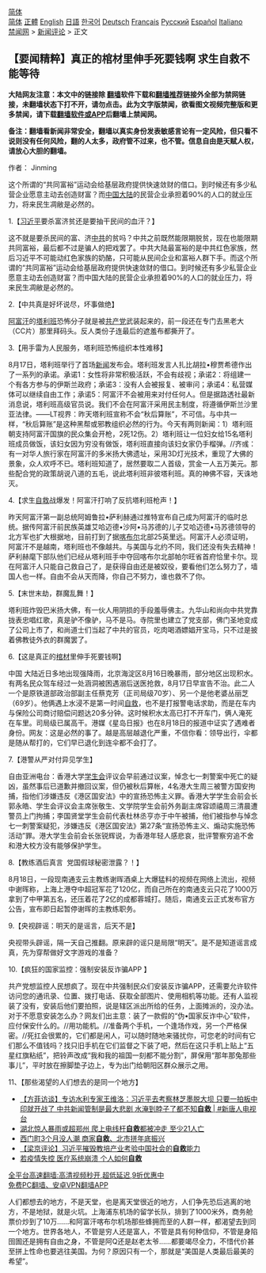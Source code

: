  <!-- 面包屑导航 --> <div class="breadcrumb"><!-- GTranslate: https://gtranslate.io/ -->  <div class="switcher notranslate">  <div class="selected">  <a href="#" onclick="return false;"> 简体</a>  </div>  <div class="option">  <a href="https://www.bannedbook.org" onclick="doGTranslate('zh-CN|zh-CN');jQuery('div.switcher div.selected a').html(jQuery(this).html());return false;" title="简体中文" class="nturl selected"> 简体</a>  <a href="https://www.bannedbook.org/zh-tw/" onclick="doGTranslate('zh-CN|zh-TW');jQuery('div.switcher div.selected a').html(jQuery(this).html());return false;" title="繁體中文" class="nturl"> 正體</a>  <a href="https://www.bannedbook.org/en/" onclick="doGTranslate('zh-CN|en');jQuery('div.switcher div.selected a').html(jQuery(this).html());return false;" title="English" class="nturl"> English</a>  <a href="https://www.bannedbook.org/ja/" onclick="doGTranslate('zh-CN|ja');jQuery('div.switcher div.selected a').html(jQuery(this).html());return false;" title="日本語" class="nturl"> 日語</a>  <a href="https://www.bannedbook.org/ko/" onclick="doGTranslate('zh-CN|ko');jQuery('div.switcher div.selected a').html(jQuery(this).html());return false;" title="한국어" class="nturl"> 한국어</a>  <a href="https://www.bannedbook.org/de/" onclick="doGTranslate('zh-CN|de');jQuery('div.switcher div.selected a').html(jQuery(this).html());return false;" title="Deutsch" class="nturl"> Deutsch</a>  <a href="https://www.bannedbook.org/fr/" onclick="doGTranslate('zh-CN|fr');jQuery('div.switcher div.selected a').html(jQuery(this).html());return false;" title="Français" class="nturl"> Français</a>  <a href="https://www.bannedbook.org/ru/" onclick="doGTranslate('zh-CN|ru');jQuery('div.switcher div.selected a').html(jQuery(this).html());return false;" title="Русский" class="nturl"> Русский</a>  <a href="https://www.bannedbook.org/es/" onclick="doGTranslate('zh-CN|es');jQuery('div.switcher div.selected a').html(jQuery(this).html());return false;" title="Español" class="nturl"> Español</a>  <a href="https://www.bannedbook.org/it/" onclick="doGTranslate('zh-CN|it');jQuery('div.switcher div.selected a').html(jQuery(this).html());return false;" title="Italiano" class="nturl"> Italiano</a>  </div>  </div>      <div class='breadcrumb-sub'><!-- Breadcrumb NavXT 6.3.0 --> <a href="https://www.bannedbook.org/" class="home">禁闻网</a> &gt; <a href="https://www.bannedbook.org/bnews/comments/" class="category">新闻评论</a> &gt; 正文</div></div><h2>【要闻精粹】真正的棺材里伸手死要钱啊 求生自救不能等待</h2> <p class="notice"><b>大陆网友注意：本文中的链接除 <a href="https://github.com/bannedbook/fanqiang" >翻墙</a>软件下载和<a href="https://github.com/killgcd/justmysocks/blob/master/README.md">翻墙推荐</a>链接外全部为禁网链接，未翻墙状态下打不开，请勿点击。此为文字版禁闻，欲看图文视频完整版和更多禁闻，请下载<a href="https://github.com/bannedbook/fanqiang">翻墙软件或APP</a>后翻墙上禁闻网。</p><p>备注：翻墙看新闻非常安全，翻墙以真实身份发表敏感言论有一定风险，但只看不说则没有任何风险，翻的人太多，政府管不过来，也不管。信息自由是天赋人权，请放心大胆的翻墙。</b></p>  <div class="entry"> <p>作者： Jinming</p> <p id="summary">这个所谓的“共同富裕”运动会给基层政府提供快速敛财的借口。到时候还有多少私营企业愿意主动去创造财富？而<span class='wp_keywordlink_affiliate'><a href="https://www.bannedbook.org/" title="中国" target="_blank">中国</a></span><span class='wp_keywordlink_affiliate'><a href="https://www.bannedbook.org/" title="大陆" target="_blank">大陆</a></span>的民营企业承担着90%的人口的就业压力，将来民生凋敝是必然的。</p> <p>1.【<a href="https://www.bannedbook.org/bnews/tag/%e4%b9%a0%e8%bf%91%e5%b9%b3/" class="st_tag internal_tag" rel="tag" title="标签 习近平 下的日志">习近平</a>要杀富济贫还是要抽干民间的血汗？】</p> <p>这不就是要杀民间的富、济<a href="https://www.bannedbook.org/bnews/tag/%e4%b8%ad%e5%85%b1/" class="st_tag internal_tag" rel="tag" title="标签 中共 下的日志">中共</a>的贫吗？中共之前既然能限期脱贫，现在也能限期共同富裕，最后都不过是骗人的把戏罢了。中共大陆最富裕的是中共红色家族，然后习近平不可能动红色家族的奶酪，只可能从民间企业和富裕人群下手。而这个所谓的“共同富裕”运动会给基层政府提供快速敛财的借口。到时候还有多少私营企业愿意主动去创造财富？而中国大陆的民营企业承担着90%的人口的就业压力，将来民生凋敝是必然的。</p> <p>2.【中共真是好坏说尽，坏事做绝】</p> <p><a href="https://www.bannedbook.org/bnews/tag/%e9%98%bf%e5%af%8c%e6%b1%97/" class="st_tag internal_tag" rel="tag" title="标签 阿富汗 下的日志">阿富汗</a>的<a href="https://www.bannedbook.org/bnews/tag/%e5%a1%94%e5%88%a9%e7%8f%ad/" class="st_tag internal_tag" rel="tag" title="标签 塔利班 下的日志">塔利班</a>恐怖分子就是被<a href="https://www.bannedbook.org/bnews/tag/%e5%85%b1%e4%ba%a7%e5%85%9a/" class="st_tag internal_tag" rel="tag" title="标签 共产党 下的日志">共产党</a>武装起来的，前一段还在专门去黑老大（CC片）那里拜码头。反人类份子连最后的遮羞布都撕开了。</p>  <p>3.【用手雷为人民服务，塔利班恐怖组织本性难移】</p> <p>8月17日，塔利班举行了首场<span class='wp_keywordlink_affiliate'><a href="https://www.bannedbook.org/" title="新闻">新闻</a></span>发布会。塔利班发言人扎比胡拉•穆贾希德作出了一系列的承诺。承诺1：女性将非常积极活跃，不会有歧视；承诺2：将组建一个有各方参与的伊斯兰政府；承诺3：没有人会被报复、被审问；承诺4：私营媒体可以继续自由工作；承诺5：阿富汗不会被用来对付任何人。但是据路透社最新消息说，塔利班高级官员说。我们不会在阿富汗采用民主制度，将遵循伊斯兰沙里亚法律。——LT视界：昨天塔利班宣称不会“秋后算账”，不可信。与中共一样，“秋后算账”是这种黑帮或邪教组织必然的行为。今天有两则新闻：1）塔利班朝支持阿富汗国旗的民众集会开枪，2死12伤。2）塔利班让一位妇女给15名塔利班成员做饭，该妇女因为穷没有做饭，塔利班直接向该妇女家仍手榴弹。//齐彧：有一对华人旅行家在阿富汗的多米扬大佛遗址，采用3D灯光技术，重现了大佛的景象，众人欢呼不已。塔利班知道了，居然要取二人首级，赏金一人五万美元。那些配合党的政策胡说八道的五毛，说此塔利班非彼塔利班。真的神佛不容，天诛地灭。</p> <p>4.【求生<span class='wp_keywordlink'><a href="https://www.bannedbook.org/forum5/topic42.html" title="萨斯、诚信与自救" target="_blank">自救</a></span>战爆发！阿富汗打响了反抗塔利班枪声！】</p> <p>昨天阿富汗第一副总统阿姆鲁拉•萨利赫通过推特宣布自己成为阿富汗的临时总统。据传阿富汗前民族英雄艾哈迈德•沙阿•马苏德的儿子艾哈迈德•马苏德领导的北方军也扩大根据地，目前打到了据<a href="https://www.bannedbook.org/bnews/tag/%E5%96%80%E5%B8%83%E5%B0%94/" class="st_tag internal_tag" rel="tag" title="标签 喀布尔 下的日志">喀布尔</a>北部25英里远。阿富汗人必须证明，阿富汗不是越南，塔利班也不像越共。与美国与北约不同，我们还没有失去精神！萨利赫麾下部队他们已经从塔利班手中夺回喀布尔北部帕尔旺省首府恰里卡尔。现在阿富汗人只能自己救自己了，是获得自由还是被奴役，要看他们怎么努力了，墙国人也一样。自由不会从天而降，你自己不努力，谁也救不了你。</p> <p>5.【末世末劫，群魔乱舞！】</p> <p>塔利班炸毁巴米扬大佛，有一伙人用阴损的手段羞辱佛主。九华山和尚向中共党靠拢表忠唱红歌，真是驴不像驴，马不是马。寺院里也建立了党支部，佛门圣地变成了公司上市了，和尚道士们当起了中共的官员，吃肉喝酒嫖娼开宝马，只不过是披着佛教徒外衣的群魔罢了。</p>  <p>6.【这是真正的<a href="https://www.bannedbook.org/bnews/tag/%E6%A3%BA%E6%9D%90/" class="st_tag internal_tag" rel="tag" title="标签 棺材 下的日志">棺材</a>里伸手死要钱啊】</p> <p>中国 大陆近日多地出现强降雨，北京海淀区8月16日晚暴雨，部分地区出现积水。有两名民众驾车经过一处涵洞被困遇溺后送医抢救，8月17日早宣告不治。此二人一个是原铁道部政治部副主任蔡克芳（正司局级70岁）、另一个是他老婆丛丽芝（69岁）。他俩遇上水浸不是第一时间<a href="https://www.bannedbook.org/bnews/tag/%E8%87%AA%E6%95%91/" class="st_tag internal_tag" rel="tag" title="标签 自救 下的日志">自救</a>，也不是打报警电话求助，而是在车内与保险公司商讨赔偿问题达20多分钟。这时候积水太高已打不开车门，俩人淹死在车里。司局级已属高干。港媒《星岛日报》也在8月18日的报道中证实了遇难者身份。网友：这是必然的事了。越是高层越退化严重，不信你看：领导出行，伞都是随从帮打的，它们早已退化到连伞都不会打了。</p> <p>7.【港警从严对付异见学生】</p> <p>自由亚洲电台：香港大学<a href="https://www.bannedbook.org/bnews/tag/%E5%AD%A6%E7%94%9F%E4%BC%9A/" class="st_tag internal_tag" rel="tag" title="标签 学生会 下的日志">学生会</a>评议会早前通过议案，悼念七一刺警案中死亡的疑凶，虽然事后已道歉并撤回议案，但仍被秋后算帐，4名港大生周三被警方国安拘捕，指他们涉嫌违反《港区国安法》中的宣扬恐怖主义罪。香港大学学生会前会长郭永皓、学生会评议会主席张敬生、文学院学生会前外务副主席容颂禧周三清晨遭警员上门拘捕；李国贤堂学生会前代表杜林丞亨亦于中午被捕，他们被指参与悼念七一刺警案疑犯，涉嫌违反《港区国安法》第27条“宣扬恐怖主义、煽动实施恐怖活动”罪。港大学生会前会长张锐辉说，为香港年轻人感悲哀，批评警察穷追不舍和港大校方没有能够保护学生。</p> <p>8.【教练酒后真言&nbsp; 党国假球秘密泄露？！】</p> <p>8月18日，一段现南通支云主教练谢晖酒桌上大爆猛料的视频在网络上流出，视频中谢晖称，上海上港夺中超冠军花了120亿，而自己所在的南通支云只花了1000万拿到了中甲第五名，还压着花了2亿的成都蓉城打。随后，南通支云正式发布官方公告，宣布即日起暂停谢晖的主教练职务。</p>  <p>9.【央视辟谣：明天的是谣言，后天不是】</p> <p>央视带头辟谣，隔一天自己推翻。原来辟的谣只是局限“明天”。是不是知道谣言成真，先为穿帮做好文字游戏的准备？</p> <p>10.【疯狂的国家监控：强制安装反诈骗APP 】</p> <p>共产党想监控人民想疯了。现在中共强制民众们安装反诈骗APP，还需要允许软件访问您的通讯录、位置、拨打电话、获取全部图片、使用相机等功能。还有人监视装了没有，安装后他们要拍照，说是辖区派出所给的任务，上面摊派的，没办法。对于不愿意安装怎么办？网友们出主意：装了一款假的“伪•国家反诈中心”软件，应付保安什么的。//用功能机。//准备两个手机，一个逢场作戏，另一个严格保密。//死扛会很累的，它们都是闲人，可以随时随地来骚扰你，可您老的时间有它们那么不值钱吗？找只旧手机在它们监督之下装了吧，然后在这只手机上贴上“五星红旗粘纸”，把铃声改成“我和我的祖国一刻都不能分割”，屏保用“那年那兔那些事儿”，平时放在擦脚垫子边上，专为出门给朝阳区群众展示之用。</p> <p>11、【那些渴望的人们想去的是同一个地方】</p> <ul class='op-related-articles' title='相关阅读'> <li><a href='https://www.bannedbook.org/bnews/bannedvideo/20210819/1608851.html' target='_blank'>【方菲访谈】专访水利专家王维洛：习近平去考察林芝墨脱大坝 只要一拍板中印就开战了 中共新闻管制是最大悲剧 水淹到脖子了都不知<b>自救</b> | #新唐人电视台</a></li> <li><a href='https://www.bannedbook.org/bnews/comments/20210813/1605596.html' target='_blank'>湖北惊人暴雨或超郑州 爬上电线杆<b>自救</b>都被冲走 至少21人亡</a></li> <li><a href='https://www.bannedbook.org/bnews/taiwannews/20210811/1604238.html' target='_blank'>西门町3个月没人潮 商家<b>自救</b>、北市拼年底振兴</a></li> <li><a href='https://www.bannedbook.org/bnews/comments/20210804/1599691.html' target='_blank'>【梁京评论】习近平摧毁教培产业考验中国社会的<b>自救</b>能力</a></li> <li><a href='https://www.bannedbook.org/bnews/comments/20210803/1599372.html' target='_blank'>若疫情失控 医疗系统崩溃 个人如何<b>自救</b></a></li> </ul> <p class="texttj"> <a href="https://github.com/bannedbook/fanqiang/wiki/V2ray%E6%9C%BA%E5%9C%BA" target="_blank">全平台高速翻墙:高清视频秒开,超低延迟,9折优惠中</a><br/> <a href="https://github.com/bannedbook/fanqiang/wiki/%E7%A6%81%E9%97%BB%E7%BD%91%E5%AE%89%E5%8D%93%E7%BF%BB%E5%A2%99%E6%96%B0%E9%97%BBAPP" target="_blank">免费PC翻墙、安卓VPN翻墙APP</a></p> <p>人们都想去的地方，不是天堂，也是离天堂很近的地方，人们争先恐后逃离的地方，不是地狱，就是火坑。上海浦东机场的留学长队，排到了1000米外，商务舱票价炒到了10万……和阿富汗喀布尔机场那些蜂拥而至的人群一样，都渴望去到同一个地方。世界各地人，不管是穷人还是富人，不管是具有何种信仰，不管是身陷囹圄还是拥有自由之身，不管是阿Q还是赵老太爷……都要竭尽全力，不惜代价甚至拼上性命也要逃往美国。为何？原因只有一个，那就是“美国是人类最后最美的希望”。</p><a name='sharetosocial'></a>  <div style="margin-bottom:5px;padding-bottom:5px;clear:both"> <div id="archive-pix-1" class="banner-ads"> <!-- AuctionX Display platform tag START --> <div id="26318x728x90x621x_ADSLOT2" clicktrack="%%CLICK_URL_ESC%%"></div> <!-- AuctionX Display platform tag END --> </div> <div id="archive-pix-2" class="banner-ads"> <!-- AuctionX Display platform tag START --> <div id="26315x300x250x621x_ADSLOT2" clicktrack="%%CLICK_URL_ESC%%"></div> <!-- AuctionX Display platform tag END --> </div> </div>  <div id="archive-pix-1" class="banner-ads"> <!-- AuctionX Display platform tag START --> <div id="26318x728x90x621x_ADSLOT3" clicktrack="%%CLICK_URL_ESC%%"></div> <!-- AuctionX Display platform tag END --> </div> </div><!--END ENTRY--> 